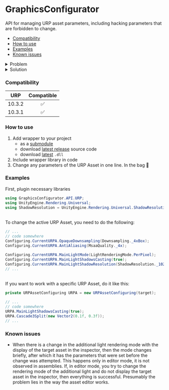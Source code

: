 # GraphicsConfigurator
API for managing URP asset parameters, including hacking parameters that are forbidden to change.

- [Compatibility](#compatibility)
- [How to use](#how-to-use)
- [Examples](#examples)
- [Known issues](#known-issues)



<details><summary>Problem</summary>
<p>
Unity closed access to change important parameters such as shadows casting, shadow resolution, lighting modes, etc.

If you want to give the user the ability to customize the resolution of shadows, then the suggestion from unit sounds like this: ***"create multiple assets and rearrange them"***

If you follow this way, you will have to create hundreds of pipeline assets to give users the ability to customize the graphics settings.

At the moment the Unity dev team does not disclose the reasons why they closed the ability to change many important parameters.
</p>
</details>

<details><summary>Solution</summary>
<p>
Create a wrapper to bypass the restrictions to modify private parameters.
</p>
</details>

### Compatibility
|  URP  | Compatible |
|:-----:|:-----------:|
| 10.3.2|:white_check_mark:|
| 10.3.1|:white_check_mark:|

### How to use
1. Add wrapper to your project
    - as a [submodule](https://git-scm.com/book/en/v2/Git-Tools-Submodules)
    - download [latest release](https://github.com/inc8877/GraphicsConfigurator/releases) source code
    - download [latest](https://github.com/inc8877/GraphicsConfigurator/releases) `.dll`
2. Include wrapper library in code
3. Change any parameters of the URP Asset in one line. In the bag :clap:

### Examples

First, plugin necessary libraries

```c#
using GraphicsConfigurator.API.URP;
using UnityEngine.Rendering.Universal;
using ShadowResolution = UnityEngine.Rendering.Universal.ShadowResolution;
```

<br>To change the active URP Asset, you need to do the following:

```c#
// ...
// code somewhere
Configuring.CurrentURPA.OpaqueDownsampling(Downsampling._4xBox);
Configuring.CurrentURPA.AntiAliasing(MsaaQuality._4x);

Configuring.CurrentURPA.MainLightMode(LightRenderingMode.PerPixel);
Configuring.CurrentURPA.MainLightShadowsCasting(true);
Configuring.CurrentURPA.MainLightShadowResolution(ShadowResolution._1024);
// ...
```

<br>If you want to work with a specific URP Asset, do it like this:

```c#
private URPAssetConfiguring URPA = new URPAssetConfiguring(target);

// ...
// code somewhere
URPA.MainLightShadowsCasting(true);
URPA.Cascade3Split(new Vector2(0.1f, 0.3f));
// ...
```

### Known issues
- When there is a change in the additional light rendering mode with the display of the target asset in the inspector,
  then the mode changes briefly, after which it has the parameters that were set before the change was attempted.
  This happens only in editor mode, it is not observed in assemblies.
  If, in editor mode, you try to change the rendering mode of the additional light and do not display the target asset in the inspector,
  then everything is successful.
  Presumably the problem lies in the way the asset editor works.
